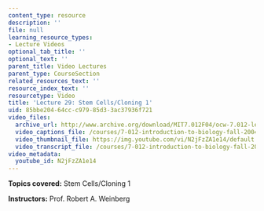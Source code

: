 ```yaml
---
content_type: resource
description: ''
file: null
learning_resource_types:
- Lecture Videos
optional_tab_title: ''
optional_text: ''
parent_title: Video Lectures
parent_type: CourseSection
related_resources_text: ''
resource_index_text: ''
resourcetype: Video
title: 'Lecture 29: Stem Cells/Cloning 1'
uid: 85bbe204-64cc-c979-85d3-3ac37936f721
video_files:
  archive_url: http://www.archive.org/download/MIT7.012F04/ocw-7.012-lec29-22nov2004-220k.mp4
  video_captions_file: /courses/7-012-introduction-to-biology-fall-2004/d204273e4c0159cabda73aeebe501b0f_N2jFzZA1e14.vtt
  video_thumbnail_file: https://img.youtube.com/vi/N2jFzZA1e14/default.jpg
  video_transcript_file: /courses/7-012-introduction-to-biology-fall-2004/36801486de0330f374bccf9585a3b2e6_N2jFzZA1e14.pdf
video_metadata:
  youtube_id: N2jFzZA1e14
---
```


**Topics covered:** Stem Cells/Cloning 1

**Instructors:** Prof. Robert A. Weinberg